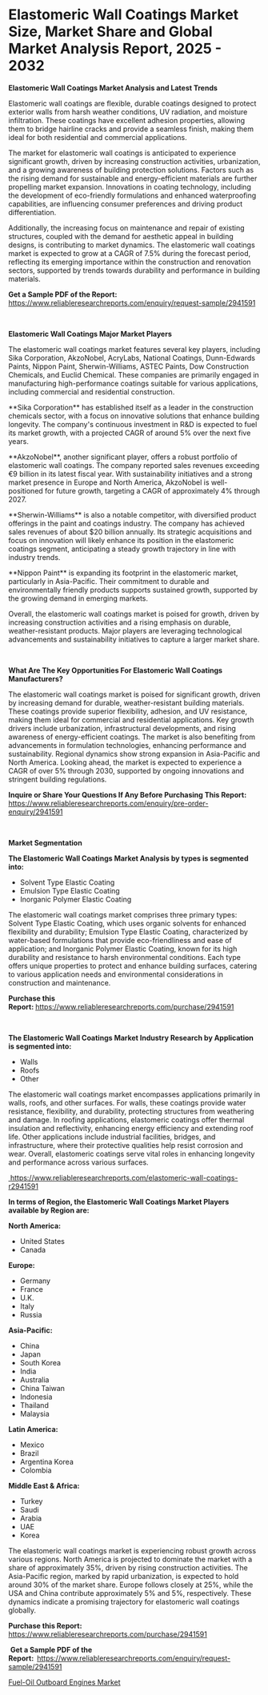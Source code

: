 <p><h1>Elastomeric Wall Coatings Market Size, Market Share and Global Market Analysis Report, 2025 - 2032</h1></p><p><strong>Elastomeric Wall Coatings Market Analysis and Latest Trends</strong></p>
<p><p>Elastomeric wall coatings are flexible, durable coatings designed to protect exterior walls from harsh weather conditions, UV radiation, and moisture infiltration. These coatings have excellent adhesion properties, allowing them to bridge hairline cracks and provide a seamless finish, making them ideal for both residential and commercial applications.</p><p>The market for elastomeric wall coatings is anticipated to experience significant growth, driven by increasing construction activities, urbanization, and a growing awareness of building protection solutions. Factors such as the rising demand for sustainable and energy-efficient materials are further propelling market expansion. Innovations in coating technology, including the development of eco-friendly formulations and enhanced waterproofing capabilities, are influencing consumer preferences and driving product differentiation.</p><p>Additionally, the increasing focus on maintenance and repair of existing structures, coupled with the demand for aesthetic appeal in building designs, is contributing to market dynamics. The elastomeric wall coatings market is expected to grow at a CAGR of 7.5% during the forecast period, reflecting its emerging importance within the construction and renovation sectors, supported by trends towards durability and performance in building materials.</p></p>
<p><strong>Get a Sample PDF of the Report:&nbsp;</strong> <a href="https://www.reliableresearchreports.com/enquiry/request-sample/2941591?utm_campaign=2665&utm_medium=2&utm_source=Github&utm_content=ia&utm_term=15032025&utm_id=elastomeric-wall-coatings">https://www.reliableresearchreports.com/enquiry/request-sample/2941591</a></p>
<p>&nbsp;</p>
<p><strong>Elastomeric Wall Coatings Major Market Players</strong></p>
<p><p>The elastomeric wall coatings market features several key players, including Sika Corporation, AkzoNobel, AcryLabs, National Coatings, Dunn-Edwards Paints, Nippon Paint, Sherwin-Williams, ASTEC Paints, Dow Construction Chemicals, and Euclid Chemical. These companies are primarily engaged in manufacturing high-performance coatings suitable for various applications, including commercial and residential construction.</p><p>**Sika Corporation** has established itself as a leader in the construction chemicals sector, with a focus on innovative solutions that enhance building longevity. The company's continuous investment in R&D is expected to fuel its market growth, with a projected CAGR of around 5% over the next five years.</p><p>**AkzoNobel**, another significant player, offers a robust portfolio of elastomeric wall coatings. The company reported sales revenues exceeding €9 billion in its latest fiscal year. With sustainability initiatives and a strong market presence in Europe and North America, AkzoNobel is well-positioned for future growth, targeting a CAGR of approximately 4% through 2027.</p><p>**Sherwin-Williams** is also a notable competitor, with diversified product offerings in the paint and coatings industry. The company has achieved sales revenues of about $20 billion annually. Its strategic acquisitions and focus on innovation will likely enhance its position in the elastomeric coatings segment, anticipating a steady growth trajectory in line with industry trends.</p><p>**Nippon Paint** is expanding its footprint in the elastomeric market, particularly in Asia-Pacific. Their commitment to durable and environmentally friendly products supports sustained growth, supported by the growing demand in emerging markets.</p><p>Overall, the elastomeric wall coatings market is poised for growth, driven by increasing construction activities and a rising emphasis on durable, weather-resistant products. Major players are leveraging technological advancements and sustainability initiatives to capture a larger market share.</p></p>
<p>&nbsp;</p>
<p><strong>What Are The Key Opportunities For Elastomeric Wall Coatings Manufacturers?</strong></p>
<p><p>The elastomeric wall coatings market is poised for significant growth, driven by increasing demand for durable, weather-resistant building materials. These coatings provide superior flexibility, adhesion, and UV resistance, making them ideal for commercial and residential applications. Key growth drivers include urbanization, infrastructural developments, and rising awareness of energy-efficient coatings. The market is also benefiting from advancements in formulation technologies, enhancing performance and sustainability. Regional dynamics show strong expansion in Asia-Pacific and North America. Looking ahead, the market is expected to experience a CAGR of over 5% through 2030, supported by ongoing innovations and stringent building regulations.</p></p>
<p><strong>Inquire or Share Your Questions If Any Before Purchasing This Report:</strong> <a href="https://www.reliableresearchreports.com/enquiry/pre-order-enquiry/2941591?utm_campaign=2665&utm_medium=2&utm_source=Github&utm_content=ia&utm_term=15032025&utm_id=elastomeric-wall-coatings">https://www.reliableresearchreports.com/enquiry/pre-order-enquiry/2941591</a></p>
<p>&nbsp;</p>
<p><strong>Market Segmentation</strong></p>
<p><strong>The Elastomeric Wall Coatings Market Analysis by types is segmented into:</strong></p>
<p><ul><li>Solvent Type Elastic Coating</li><li>Emulsion Type Elastic Coating</li><li>Inorganic Polymer Elastic Coating</li></ul></p>
<p><p>The elastomeric wall coatings market comprises three primary types: Solvent Type Elastic Coating, which uses organic solvents for enhanced flexibility and durability; Emulsion Type Elastic Coating, characterized by water-based formulations that provide eco-friendliness and ease of application; and Inorganic Polymer Elastic Coating, known for its high durability and resistance to harsh environmental conditions. Each type offers unique properties to protect and enhance building surfaces, catering to various application needs and environmental considerations in construction and maintenance.</p></p>
<p><strong>Purchase this Report:&nbsp;</strong><a href="https://www.reliableresearchreports.com/purchase/2941591?utm_campaign=2665&utm_medium=2&utm_source=Github&utm_content=ia&utm_term=15032025&utm_id=elastomeric-wall-coatings">https://www.reliableresearchreports.com/purchase/2941591</a></p>
<p>&nbsp;</p>
<p><strong>The Elastomeric Wall Coatings Market Industry Research by Application is segmented into:</strong></p>
<p><ul><li>Walls</li><li>Roofs</li><li>Other</li></ul></p>
<p><p>The elastomeric wall coatings market encompasses applications primarily in walls, roofs, and other surfaces. For walls, these coatings provide water resistance, flexibility, and durability, protecting structures from weathering and damage. In roofing applications, elastomeric coatings offer thermal insulation and reflectivity, enhancing energy efficiency and extending roof life. Other applications include industrial facilities, bridges, and infrastructure, where their protective qualities help resist corrosion and wear. Overall, elastomeric coatings serve vital roles in enhancing longevity and performance across various surfaces.</p></p>
<p><a href="https://www.reliableresearchreports.com/elastomeric-wall-coatings-r2941591?utm_campaign=2665&utm_medium=2&utm_source=Github&utm_content=ia&utm_term=15032025&utm_id=elastomeric-wall-coatings">&nbsp;https://www.reliableresearchreports.com/elastomeric-wall-coatings-r2941591</a></p>
<p><strong>In terms of Region, the Elastomeric Wall Coatings Market Players available by Region are:</strong></p>
<p>
    <p> <strong> North America: </strong>
        <ul>
            <li>United States</li>
            <li>Canada</li>
        </ul>
        </p> 
    <p> <strong> Europe: </strong>
        <ul>
            <li>Germany</li>
            <li>France</li>
            <li>U.K.</li>
            <li>Italy</li>
            <li>Russia</li>
        </ul>
        </p> 
    <p> <strong> Asia-Pacific: </strong>
        <ul>
            <li>China</li>
            <li>Japan</li>
            <li>South Korea</li>
            <li>India</li>
            <li>Australia</li>
            <li>China Taiwan</li>
            <li>Indonesia</li>
            <li>Thailand</li>
            <li>Malaysia</li>
        </ul>
        </p> 
    <p> <strong> Latin America: </strong>
        <ul>
            <li>Mexico</li>
            <li>Brazil</li>
            <li>Argentina Korea</li>
            <li>Colombia</li>
        </ul>
        </p> 
    <p> <strong> Middle East & Africa: </strong>
        <ul>
            <li>Turkey</li>
            <li>Saudi</li>
            <li>Arabia</li>
            <li>UAE</li>
            <li>Korea</li>
        </ul>
    </p>
    </p>
<p><p>The elastomeric wall coatings market is experiencing robust growth across various regions. North America is projected to dominate the market with a share of approximately 35%, driven by rising construction activities. The Asia-Pacific region, marked by rapid urbanization, is expected to hold around 30% of the market share. Europe follows closely at 25%, while the USA and China contribute approximately 5% and 5%, respectively. These dynamics indicate a promising trajectory for elastomeric wall coatings globally.</p></p>
<p><strong>Purchase this Report: </strong><a href="https://www.reliableresearchreports.com/purchase/2941591?utm_campaign=2665&utm_medium=2&utm_source=Github&utm_content=ia&utm_term=15032025&utm_id=elastomeric-wall-coatings">https://www.reliableresearchreports.com/purchase/2941591</a></p>
<p>&nbsp;<strong>Get a Sample PDF of the Report:&nbsp;&nbsp;</strong><a href="https://www.reliableresearchreports.com/enquiry/request-sample/2941591?utm_campaign=2665&utm_medium=2&utm_source=Github&utm_content=ia&utm_term=15032025&utm_id=elastomeric-wall-coatings">https://www.reliableresearchreports.com/enquiry/request-sample/2941591</a></p>
<p><strong></strong></p>
<p><p><a href="https://github.com/dolorespeddico90/Market-Research-Report-List-1/blob/main/fuel-oil-outboard-engines-market.md?utm_campaign=2665&utm_medium=2&utm_source=Github&utm_content=ia&utm_term=15032025&utm_id=elastomeric-wall-coatings">Fuel-Oil Outboard Engines Market</a></p></p>